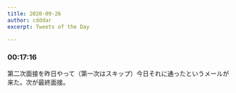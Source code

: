 ```yaml
---
title: 2020-09-26
author: cdddar
excerpt: Tweets of the Day

---
```


### 00:17:16

第二次面接を昨日やって（第一次はスキップ）今日それに通ったというメールが来た。次が最終面接。
